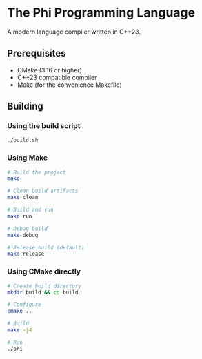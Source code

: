 # The Phi Programming Language

A modern language compiler written in C++23.

## Prerequisites

- CMake (3.16 or higher)
- C++23 compatible compiler
- Make (for the convenience Makefile)

## Building

### Using the build script

```bash
./build.sh
```

### Using Make

```bash
# Build the project
make

# Clean build artifacts
make clean

# Build and run
make run

# Debug build
make debug

# Release build (default)
make release
```

### Using CMake directly

```bash
# Create build directory
mkdir build && cd build

# Configure
cmake ..

# Build
make -j4

# Run
./phi
```
